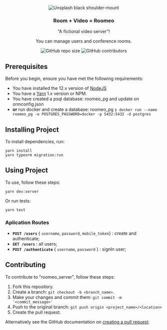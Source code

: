 
<p align="center">
  <img alt="Unsplash black shoulder-mount" src="https://images.unsplash.com/photo-1543235074-4768b5c2233c?ixlib=rb-1.2.1&ixid=eyJhcHBfaWQiOjEyMDd9&auto=format&fit=crop&w=350&q=80" />
</p>

<h3 align="center">
  Room + Video = Roomeo
</h3>

<p align="center">“A fictional video server”!</blockquote>
<p align="center">You can manage users and conference rooms.</p>

<p align="center">
  <img alt="GitHub repo size" src="https://img.shields.io/github/repo-size/renanrudney/roomeo_server">
  <img alt="GitHub contributors" src="https://img.shields.io/github/contributors/renanrudney/roomeo_server">
</p>

## Prerequisites

Before you begin, ensure you have met the following requirements:
* You have installed the 12.x version of [NodeJS](https://nodejs.org/en/download/)
* You have a [Yarn](https://classic.yarnpkg.com/en/docs/install) 1.x version  or NPM.
* You have created a psql database: roomeo_pg and update on ormconfig.json
* **or** run docker and create a database: roomeo_pg
```❯ docker run --name roomeo_pg -e POSTGRES_PASSWORD=docker -p 5432:5432 -d postgres```

## Installing Project

To install dependencies, run:

```
yarn install
yarn typeorm migration:run
```

## Using Project

To use, follow these steps:

```
yarn dev:server
```

Or run tests:
```
yarn test
```

### Aplication Routes

- **`POST /users`** { `username`, `password`, `mobile_token`} : create and authenticate;
- **`GET /users`** : all users;
- **`POST /authenticate`** { `username`, `password` } : signIn user;


## Contributing
To contribute to "roomeo_server", follow these steps:

1. Fork this repository.
2. Create a branch: `git checkout -b <branch_name>`.
3. Make your changes and commit them: `git commit -m '<commit_message>'`
4. Push to the original branch: `git push origin <project_name>/<location>`
5. Create the pull request.

Alternatively see the GitHub documentation on [creating a pull request](https://help.github.com/en/github/collaborating-with-issues-and-pull-requests/creating-a-pull-request).

